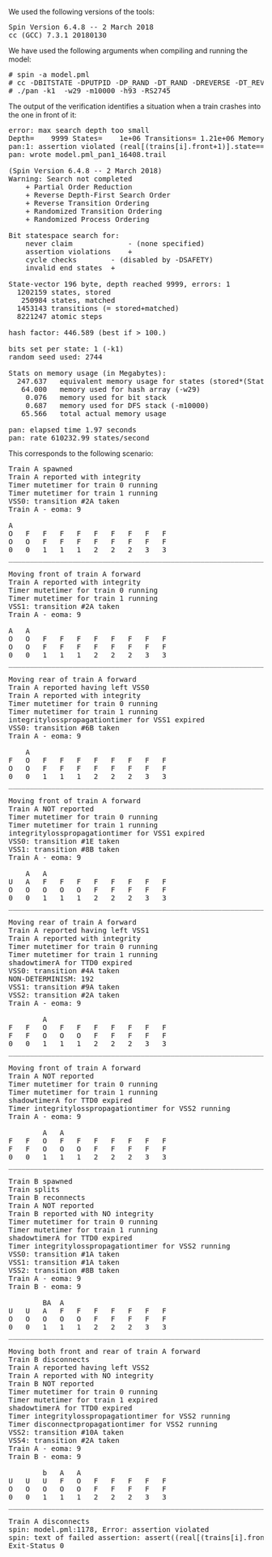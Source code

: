 We used the following versions of the tools:  

<pre>Spin Version 6.4.8 -- 2 March 2018
cc (GCC) 7.3.1 20180130
</pre>

We have used the following arguments when compiling and running the model:  

<pre># spin -a model.pml
# cc -DBITSTATE -DPUTPID -DP_RAND -DT_RAND -DREVERSE -DT_REVERSE -O2 -DSAFETY -o pan pan.c
# ./pan -k1  -w29 -m10000 -h93 -RS2745
</pre>

The output of the verification identifies a situation when a train crashes into the one in front of it:  

<pre>
error: max search depth too small
Depth=    9999 States=    1e+06 Transitions= 1.21e+06 Memory=    65.566	t=     1.59 R=   6e+05
pan:1: assertion violated (real[(trains[i].front+1)].state==6) (at depth 9990)
pan: wrote model.pml_pan1_16408.trail

(Spin Version 6.4.8 -- 2 March 2018)
Warning: Search not completed
	+ Partial Order Reduction
	+ Reverse Depth-First Search Order
	+ Reverse Transition Ordering
	+ Randomized Transition Ordering
	+ Randomized Process Ordering

Bit statespace search for:
	never claim         	- (none specified)
	assertion violations	+
	cycle checks       	- (disabled by -DSAFETY)
	invalid end states	+

State-vector 196 byte, depth reached 9999, errors: 1
  1202159 states, stored
   250984 states, matched
  1453143 transitions (= stored+matched)
  8221247 atomic steps

hash factor: 446.589 (best if > 100.)

bits set per state: 1 (-k1)
random seed used: 2744

Stats on memory usage (in Megabytes):
  247.637	equivalent memory usage for states (stored*(State-vector + overhead))
   64.000	memory used for hash array (-w29)
    0.076	memory used for bit stack
    0.687	memory used for DFS stack (-m10000)
   65.566	total actual memory usage

pan: elapsed time 1.97 seconds
pan: rate 610232.99 states/second
</pre>

This corresponds to the following scenario:  

<pre>Train A spawned
Train A reported with integrity
Timer mutetimer for train 0 running
Timer mutetimer for train 1 running
VSS0: transition #2A taken
Train A - eoma: 9

A
O	F	F	F	F	F	F	F	F	F	
O	O	F	F	F	F	F	F	F	F	
0	0	1	1	1	2	2	2	3	3	
____________________________________________________________________________

Moving front of train A forward
Train A reported with integrity
Timer mutetimer for train 0 running
Timer mutetimer for train 1 running
VSS1: transition #2A taken
Train A - eoma: 9

A	A
O	O	F	F	F	F	F	F	F	F	
O	O	F	F	F	F	F	F	F	F	
0	0	1	1	1	2	2	2	3	3	
____________________________________________________________________________

Moving rear of train A forward
Train A reported having left VSS0
Train A reported with integrity
Timer mutetimer for train 0 running
Timer mutetimer for train 1 running
integritylosspropagationtimer for VSS1 expired
VSS0: transition #6B taken
Train A - eoma: 9

	A
F	O	F	F	F	F	F	F	F	F	
O	O	F	F	F	F	F	F	F	F	
0	0	1	1	1	2	2	2	3	3	
____________________________________________________________________________

Moving front of train A forward
Train A NOT reported
Timer mutetimer for train 0 running
Timer mutetimer for train 1 running
integritylosspropagationtimer for VSS1 expired
VSS0: transition #1E taken
VSS1: transition #8B taken
Train A - eoma: 9

	A	A
U	A	F	F	F	F	F	F	F	F	
O	O	O	O	O	F	F	F	F	F	
0	0	1	1	1	2	2	2	3	3	
____________________________________________________________________________

Moving rear of train A forward
Train A reported having left VSS1
Train A reported with integrity
Timer mutetimer for train 0 running
Timer mutetimer for train 1 running
shadowtimerA for TTD0 expired
VSS0: transition #4A taken
NON-DETERMINISM: 192
VSS1: transition #9A taken
VSS2: transition #2A taken
Train A - eoma: 9

		A
F	F	O	F	F	F	F	F	F	F	
F	F	O	O	O	F	F	F	F	F	
0	0	1	1	1	2	2	2	3	3	
____________________________________________________________________________

Moving front of train A forward
Train A NOT reported
Timer mutetimer for train 0 running
Timer mutetimer for train 1 running
shadowtimerA for TTD0 expired
Timer integritylosspropagationtimer for VSS2 running
Train A - eoma: 9

		A	A
F	F	O	F	F	F	F	F	F	F	
F	F	O	O	O	F	F	F	F	F	
0	0	1	1	1	2	2	2	3	3	
____________________________________________________________________________

Train B spawned
Train splits
Train B reconnects
Train A NOT reported
Train B reported with NO integrity
Timer mutetimer for train 0 running
Timer mutetimer for train 1 running
shadowtimerA for TTD0 expired
Timer integritylosspropagationtimer for VSS2 running
VSS0: transition #1A taken
VSS1: transition #1A taken
VSS2: transition #8B taken
Train A - eoma: 9
Train B - eoma: 9

		BA	A
U	U	A	F	F	F	F	F	F	F	
O	O	O	O	O	F	F	F	F	F	
0	0	1	1	1	2	2	2	3	3	
____________________________________________________________________________

Moving both front and rear of train A forward
Train B disconnects
Train A reported having left VSS2
Train A reported with NO integrity
Train B NOT reported
Timer mutetimer for train 0 running
Timer mutetimer for train 1 expired
shadowtimerA for TTD0 expired
Timer integritylosspropagationtimer for VSS2 running
Timer disconnectpropagationtimer for VSS2 running
VSS2: transition #10A taken
VSS4: transition #2A taken
Train A - eoma: 9
Train B - eoma: 9

		b	A	A
U	U	U	F	O	F	F	F	F	F	
O	O	O	O	O	F	F	F	F	F	
0	0	1	1	1	2	2	2	3	3	
____________________________________________________________________________

Train A disconnects
spin: model.pml:1178, Error: assertion violated
spin: text of failed assertion: assert((real[(trains[i].front+1)].state==FREE))
Exit-Status 0

</pre>

